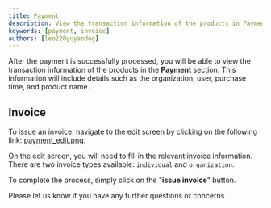 ```yaml
---
title: Payment
description: View the transaction information of the products in Payment
keywords: [payment, invoice]
authors: [leo220yuyaodog]
---
```


After the payment is successfully processed, you will be able to view the transaction information of the products in the **Payment** section. This information will include details such as the organization, user, purchase time, and product name.

## Invoice

To issue an invoice, navigate to the edit screen by clicking on the following link: [payment_edit.png](/img/products/payment_edit.png).

On the edit screen, you will need to fill in the relevant invoice information. There are two invoice types available: `individual` and `organization`.

To complete the process, simply click on the "**issue invoice**" button.

Please let us know if you have any further questions or concerns.
